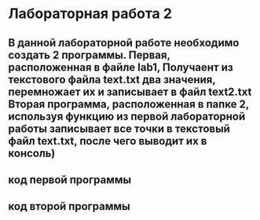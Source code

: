 # Лабораторная работа 2
## В данной лабораторной работе необходимо создать 2 программы. Первая, расположенная в файле lab1, Получаент из текстового файла text.txt два значения, перемножает их и записывает в файл text2.txt Вторая программа, расположенная в папке 2, используя функцию из первой лабораторной работы записывает все точки в текстовый файл text.txt, после чего выводит их в консоль)

## код первой программы

## код второй программы
